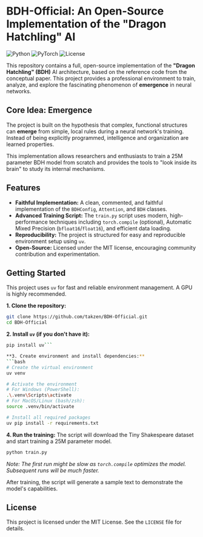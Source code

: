 # BDH-Official: An Open-Source Implementation of the "Dragon Hatchling" AI

![Python](https://img.shields.io/badge/Python-3.8%2B-blue.svg)
![PyTorch](https://img.shields.io/badge/PyTorch-2.0%2B-orange.svg)
![License](https://img.shields.io/badge/License-MIT-green.svg)

This repository contains a full, open-source implementation of the **"Dragon Hatchling" (BDH)** AI architecture, based on the reference code from the conceptual paper. This project provides a professional environment to train, analyze, and explore the fascinating phenomenon of **emergence** in neural networks.

## Core Idea: Emergence

The project is built on the hypothesis that complex, functional structures can **emerge** from simple, local rules during a neural network's training. Instead of being explicitly programmed, intelligence and organization are learned properties.

This implementation allows researchers and enthusiasts to train a 25M parameter BDH model from scratch and provides the tools to "look inside its brain" to study its internal mechanisms.

## Features

-   **Faithful Implementation:** A clean, commented, and faithful implementation of the `BDHConfig`, `Attention`, and `BDH` classes.
-   **Advanced Training Script:** The `train.py` script uses modern, high-performance techniques including `torch.compile` (optional), Automatic Mixed Precision (`bfloat16`/`float16`), and efficient data loading.
-   **Reproducibility:** The project is structured for easy and reproducible environment setup using `uv`.
-   **Open-Source:** Licensed under the MIT license, encouraging community contribution and experimentation.

## Getting Started

This project uses `uv` for fast and reliable environment management. A GPU is highly recommended.

**1. Clone the repository:**
```bash
git clone https://github.com/takzen/BDH-Official.git
cd BDH-Official
```

**2. Install `uv` (if you don't have it):**
```bash
pip install uv```

**3. Create environment and install dependencies:**
```bash
# Create the virtual environment
uv venv

# Activate the environment
# For Windows (PowerShell):
.\.venv\Scripts\activate
# For MacOS/Linux (bash/zsh):
source .venv/bin/activate

# Install all required packages
uv pip install -r requirements.txt
```

**4. Run the training:**
The script will download the Tiny Shakespeare dataset and start training a 25M parameter model.
```bash
python train.py
```
*Note: The first run might be slow as `torch.compile` optimizes the model. Subsequent runs will be much faster.*

After training, the script will generate a sample text to demonstrate the model's capabilities.

## License
This project is licensed under the MIT License. See the `LICENSE` file for details.